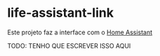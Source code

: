 # life-assistant-link

Este projeto faz a interface com o [Home Assistant](https://www.home-assistant.io/)




TODO: TENHO QUE ESCREVER ISSO AQUI